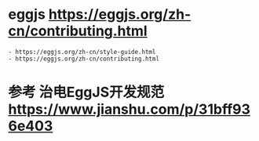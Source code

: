 # eggjs https://eggjs.org/zh-cn/contributing.html
    - https://eggjs.org/zh-cn/style-guide.html
    - https://eggjs.org/zh-cn/contributing.html
# 参考 治电EggJS开发规范 https://www.jianshu.com/p/31bff936e403
